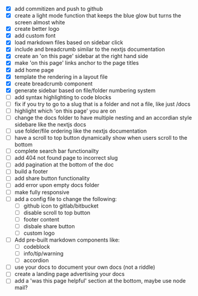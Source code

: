 -   [x] add commitizen and push to github
-   [x] create a light mode function that keeps the blue glow but turns the screen almost white
-   [x] create better logo
-   [x] add custom font
-   [x] load markdown files based on sidebar click
-   [x] include and breadcrumb similar to the nextjs documentation
-   [x] create an 'on this page' sidebar at the right hand side
-   [x] make 'on this page' links anchor to the page titles
-   [x] add home page
-   [x] template the rendering in a layout file
-   [x] create breadcrumb component
-   [x] generate sidebar based on file/folder numbering system
-   [ ] add syntax highlighting to code blocks
-   [ ] fix if you try to go to a slug that is a folder and not a file, like just /docs
-   [ ] highlight which 'on this page' you are on
-   [ ] change the docs folder to have multiple nesting and an accordian style sidebare like the nextjs docs
-   [ ] use folder/file ordering like the nextjs documentation
-   [ ] have a scroll to top button dynamically show when users scroll to the bottom
-   [ ] complete search bar functionailty
-   [ ] add 404 not found page to incorrect slug
-   [ ] add pagination at the bottom of the doc
-   [ ] build a footer
-   [ ] add share button functionality
-   [ ] add error upon empty docs folder
-   [ ] make fully responsive
-   [ ] add a config file to change the following:
    -   [ ] github icon to gitlab/bitbucket
    -   [ ] disable scroll to top button
    -   [ ] footer content
    -   [ ] disbale share button
    -   [ ] custom logo
-   [ ] Add pre-built markdown components like:
    -   [ ] codeblock
    -   [ ] info/tip/warning
    -   [ ] accordion
-   [ ] use your docs to document your own docs (not a riddle)
-   [ ] create a landing page advertising your docs
-   [ ] add a 'was this page helpful' section at the bottom, maybe use node mail?
